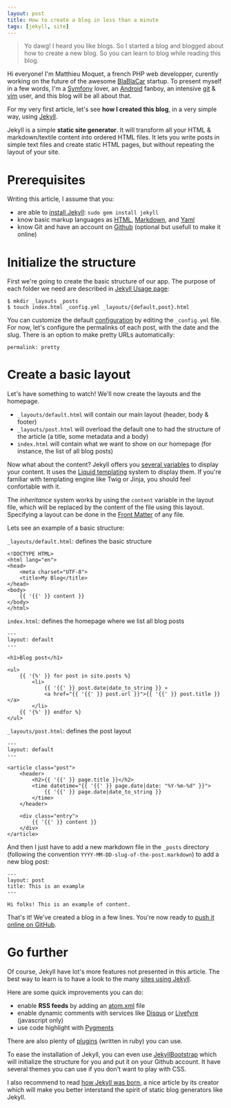 ```yaml
---
layout: post
title: How to create a blog in less than a minute
tags: [jekyll, site]
---
```


> Yo dawg! I heard you like blogs. So I started a blog and blogged about how to
> create a new blog. So you can learn to blog while reading this blog.


Hi everyone! I'm Matthieu Moquet, a french PHP web developper, curently
working on the future of the awesome [BlaBlaCar][] startup. To present myself
in a few words, I'm a [Symfony][] lover, an [Android][] fanboy, an intensive
[git][] & [vim][] user, and this blog will be all about that.

For my very first article, let's see **how I created this blog**, in a very
simple way, using [Jekyll][].

Jekyll is a simple **static site generator**. It will transform all your HTML
& markdown/textile content into ordered HTML files. It lets you write posts in
simple text files and create static HTML pages, but without repeating the
layout of your site.

# Prerequisites

Writing this article, I assume that you:

- are able to [install Jekyll][install]: `sudo gem install jekyll`
- know basic markup languages as [HTML][], [Markdown][], and [Yaml][]
- know Git and have an account on [Github][] (optional but usefull to make it
  online)

# Initialize the structure

First we're going to create the basic structure of our app. The purpose of each
folder we need are described in [Jekyll Usage page][usage]:

    $ mkdir _layouts _posts
    $ touch index.html _config.yml _layouts/{default,post}.html

You can customize the default [configuration][config] by editing the
`_config.yml` file. For now, let's configure the permalinks of each post, with
the date and the slug. There is an option to make pretty URLs automatically:

    permalink: pretty

# Create a basic layout

Let's have something to watch! We'll now create the layouts and the homepage.

- `_layouts/default.html` will contain our main layout (header, body & footer)
- `_layouts/post.html` will overload the default one to had the structure of
  the article (a title, some metadata and a body)
- `index.html` will contain what we want to show on our homepage (for instance,
  the list of all blog posts)

Now what about the content? Jekyll offers you [several variables][vars] to
display your content. It uses the [Liquid templating][liquid] system to display
them. If you're familiar with templating engine like Twig or Jinja, you should
feel confortable with it.

The *inheritance* system works by using the `content` variable in the layout
file, which will be replaced by the content of the file using this layout.
Specifying a layout can be done in the [Front Matter][front] of any file.

Lets see an example of a basic structure:

`_layouts/default.html`: defines the basic structure

    <!DOCTYPE HTML>
    <html lang="en">
    <head>
        <meta charset="UTF-8">
        <title>My Blog</title>
    </head>
    <body>
        {{ '{{' }} content }}
    </body>
    </html>

`index.html`: defines the homepage where we list all blog posts

    ---
    layout: default
    ---

    <h1>Blog post</h1>

    <ul>
        {{ '{%' }} for post in site.posts %}
            <li>
                {{ '{{' }} post.date|date_to_string }} »
                <a href="{{ '{{' }} post.url }}">{{ '{{' }} post.title }}</a>
            </li>
        {{ '{%' }} endfor %}
    </ul>


`_layouts/post.html`: defines the post layout

    ---
    layout: default
    ---

    <article class="post">
        <header>
            <h2>{{ '{{' }} page.title }}</h2>
            <time datetime="{{ '{{' }} page.date|date: "%Y-%m-%d" }}">
                {{ '{{' }} page.date|date_to_string }}
            </time>
        </header>

        <div class="entry">
            {{ '{{' }} content }}
        </div>
    </article>


And then I just have to add a new markdown file in the `_posts` directory
(following the convention `YYYY-MM-DD-slug-of-the-post.markdown`) to add a new
blog post:

    ---
    layout: post
    title: This is an example
    ---

    Hi folks! This is an example of content.

That's it! We've created a blog in a few lines. You're now ready to [push it
online on GitHub](https://help.github.com/articles/using-jekyll-with-pages).

# Go further

Of course, Jekyll have lot's more features not presented in this article. The
best way to learn is to have a look to the many [sites using
Jekyll](https://github.com/mojombo/jekyll/wiki/Sites).

Here are some quick improvements you can do:

* enable **RSS feeds** by adding an [atom.xml][atom_file] file
* enable dynamic comments with services like [Disqus][] or [Livefyre][] (javascript only)
* use code highlight with [Pygments][]

There are also plenty of [plugins][] (written in ruby) you can use.

To ease the installation of Jekyll, you can even use [JekyllBootstrap][] which
will initialize the structure for you and put it on your Github account. It
have several themes you can use if you don't want to play with CSS.

I also recommend to read [how Jekyll was born][born], a nice article by its
creator which will make you better interstand the spirit of static blog
generators like Jekyll.

[born]: http://tom.preston-werner.com/2008/11/17/blogging-like-a-hacker.html

[blablacar]: http://www.blablacar.com/
[symfony]: http://symfony.com/
[android]: http://developer.android.com/
[git]: http://git-scm.com/
[vim]: http://www.vim.org/

[install]: https://github.com/mojombo/jekyll/wiki/Install
[usage]: https://github.com/mojombo/jekyll/wiki/usage
[config]: https://github.com/mojombo/jekyll/wiki/configuration
[vars]: https://github.com/mojombo/jekyll/wiki/Template-Data
[front]: https://github.com/mojombo/jekyll/wiki/YAML-Front-Matter
[liquid]: https://github.com/shopify/liquid/wiki/liquid-for-designers

[disqus]: http://disqus.com/
[livefyre]: http://www.livefyre.com/
[atom_file]: https://github.com/MattKetmo/mattketmo.github.com/blob/master/atom.xml
[pygments]: https://github.com/mojombo/jekyll/wiki/Liquid-Extensions
[jekyllbootstrap]: http://jekyllbootstrap.com/
[plugins]: https://github.com/mojombo/jekyll/wiki/Plugins

[bootstrap]: http://twitter.github.com/bootstrap
[compass]: http://compass-style.org
[github]: http://github.com
[h5bp]: http://html5boilerplate.com
[html]: http://en.wikipedia.org/wiki/HTML
[jekyll]: http://github.com/mojombo/jekyll
[markdown]: http://en.wikipedia.org/wiki/Markdown
[sass]: http://sass-lang.com
[symfony2]: http://symfony.com
[yaml]: http://en.wikipedia.org/wiki/YAML
[git]: http://git-scm.com/
[vim]: http://www.vim.org/
[android]: http://developer.android.com/
